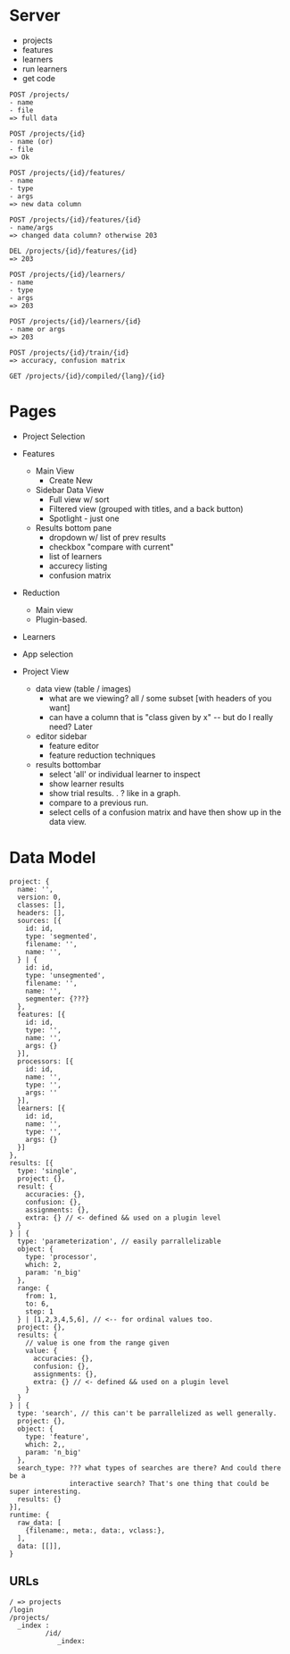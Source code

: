 
# Server

- projects
- features
- learners
- run learners
- get code

```
POST /projects/
- name
- file
=> full data

POST /projects/{id}
- name (or)
- file
=> Ok

POST /projects/{id}/features/
- name
- type
- args
=> new data column

POST /projects/{id}/features/{id}
- name/args
=> changed data column? otherwise 203

DEL /projects/{id}/features/{id}
=> 203

POST /projects/{id}/learners/
- name
- type
- args
=> 203

POST /projects/{id}/learners/{id}
- name or args
=> 203

POST /projects/{id}/train/{id}
=> accuracy, confusion matrix

GET /projects/{id}/compiled/{lang}/{id}
```

# Pages

- Project Selection
- Features
  - Main View
    - Create New
  - Sidebar Data View
    - Full view w/ sort
    - Filtered view (grouped with titles, and a back button)
    - Spotlight - just one
  - Results bottom pane
    - dropdown w/ list of prev results
    - checkbox "compare with current"
    - list of learners
    - accurecy listing
    - confusion matrix
- Reduction
  - Main view
  - Plugin-based.
- Learners

- App selection
- Project View
  - data view (table / images)
    - what are we viewing? all / some subset [with headers of you want]
    - can have a column that is "class given by x" -- but do I really need?
      Later
  - editor sidebar
    - feature editor
    - feature reduction techniques
  - results bottombar
    - select 'all' or individual learner to inspect
    - show learner results
    - show trial results. . ? like in a graph.
    - compare to a previous run.
    - select cells of a confusion matrix and have then show up in the data
      view.

# Data Model

```
project: {
  name: '',
  version: 0,
  classes: [],
  headers: [],
  sources: [{
    id: id,
    type: 'segmented',
    filename: '',
    name: '',
  } | {
    id: id,
    type: 'unsegmented',
    filename: '',
    name: '',
    segmenter: {???}
  },
  features: [{
    id: id,
    type: '',
    name: '',
    args: {}
  }],
  processors: [{
    id: id,
    name: '',
    type: '',
    args: ''
  }],
  learners: [{
    id: id,
    name: '',
    type: '',
    args: {}
  }]
},
results: [{
  type: 'single',
  project: {},
  result: {
    accuracies: {},
    confusion: {},
    assignments: {},
    extra: {} // <- defined && used on a plugin level
  }
} | {
  type: 'parameterization', // easily parrallelizable
  object: {
    type: 'processor',
    which: 2,
    param: 'n_big'
  },
  range: {
    from: 1,
    to: 6,
    step: 1
  } | [1,2,3,4,5,6], // <-- for ordinal values too.
  project: {},
  results: {
    // value is one from the range given
    value: {
      accuracies: {},
      confusion: {},
      assignments: {},
      extra: {} // <- defined && used on a plugin level
    }
  }
} | {
  type: 'search', // this can't be parrallelized as well generally.
  project: {},
  object: {
    type: 'feature',
    which: 2,,
    param: 'n_big'
  },
  search_type: ??? what types of searches are there? And could there be a
               interactive search? That's one thing that could be super interesting.
  results: {}
}],
runtime: {
  raw_data: [
    {filename:, meta:, data:, vclass:},
  ],
  data: [[]],
}
```

## URLs

```
/ => projects
/login
/projects/
  _index :
         /id/
            _index:



```



